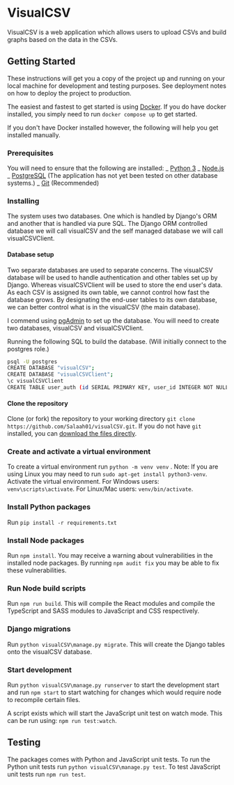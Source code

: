 # VisualCSV

VisualCSV is a web application which allows users to upload CSVs and build graphs based on the data in the CSVs.

## Getting Started

These instructions will get you a copy of the project up and running on your local machine for development and testing purposes. See deployment notes on how to deploy the project to production.

The easiest and fastest to get started is using [Docker](https://www.docker.com/). If you do have docker installed, you simply need to run `docker compose up` to get started.

If you don't have Docker installed however, the following will help you get installed manually.

### Prerequisites

You will need to ensure that the following are installed:
_ [Python 3](https://www.python.org/downloads/)
_ [Node.js](https://nodejs.org/en/download/)
_ [PostgreSQL](https://www.postgresql.org/) (The application has not yet been tested on other database systems.)
_ [Git](https://git-scm.com/downloads) (Recommended)

### Installing

The system uses two databases. One which is handled by Django's ORM and another that is handled via pure SQL. The Django ORM controlled database we will call visualCSV and the self managed database we will call visualCSVClient.

#### Database setup

Two separate databases are used to separate concerns. The visualCSV database will be used to handle authentication and other tables set up by Django. Whereas visualCSVClient will be used to store the end user's data. As each CSV is assigned its own table, we cannot control how fast the database grows. By designating the end-user tables to its own database, we can better control what is in the visualCSV (the main database).

I commend using [pgAdmin](https://www.pgadmin.org/) to set up the database.
You will need to create two databases, visualCSV and visualCSVClient.

Running the following SQL to build the database. (Will initially connect to the postgres role.)

```bash
psql -U postgres
CREATE DATABASE "visualCSV";
CREATE DATABASE "visualCSVClient";
\c visualCSVClient
CREATE TABLE user_auth (id SERIAL PRIMARY KEY, user_id INTEGER NOT NULL, table_name VARCHAR(100) NOT NULL, table_alias VARCHAR(100) NOT NULL);
```

#### Clone the repository

Clone (or fork) the repository to your working directory `git clone https://github.com/Salaah01/visualCSV.git`. If you do not have `git` installed, you can [download the files directly](https://github.com/Salaah01/visualCSV/archive/master.zip).

### Create and activate a virtual environment

To create a virtual environment run `python -m venv venv` . Note: If you are using Linux you may need to run `sudo apt-get install python3-venv`.
Activate the virtual environment.
For Windows users: `venv\scripts\activate`.
For Linux/Mac users: `venv/bin/activate`.

### Install Python packages

Run `pip install -r requirements.txt`

### Install Node packages

Run `npm install`.
You may receive a warning about vulnerabilities in the installed node packages. By running `npm audit fix` you may be able to fix these vulnerabilities.

### Run Node build scripts

Run `npm run build`.
This will compile the React modules and compile the TypeScript and SASS modules to JavaScript and CSS respectively.

### Django migrations

Run `python visualCSV\manage.py migrate`. This will create the Django tables onto the visualCSV database.

### Start development

Run `python visualCSV\manage.py runserver` to start the development start and run `npm start` to start watching for changes which would require node to recompile certain files.

A script exists which will start the JavaScript unit test on watch mode. This can be run using: `npm run test:watch`.

## Testing
The packages comes with Python and JavaScript unit tests.
To run the Python unit tests run `python visualCSV\manage.py test`.
To test JavaScript unit tests run `npm run test`.